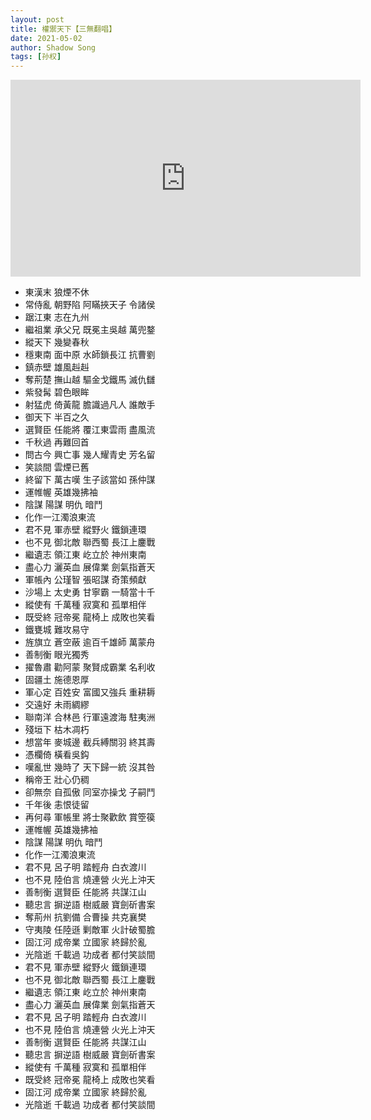```yaml
---
layout: post
title: 權禦天下【三無翻唱】
date: 2021-05-02
author: Shadow Song
tags: [孙权]
---
```


<iframe width="560" height="315" src="https://www.youtube.com/embed/mBrKMDI-qOQ" title="YouTube video player" frameborder="0" allow="accelerometer; autoplay; clipboard-write; encrypted-media; gyroscope; picture-in-picture" allowfullscreen></iframe>

* 東漢末 狼煙不休
* 常侍亂 朝野陷 阿瞞挾天子 令諸侯
* 踞江東 志在九州
* 繼祖業 承父兄 既冕主吳越 萬兜鍪
* 縱天下 幾變春秋 
* 穩東南 面中原 水師鎖長江 抗曹劉 
* 鎮赤壁 雄風赳赳
* 奪荊楚 撫山越 驅金戈鐵馬 滅仇讎
* 紫發髯 碧色眼眸
* 射猛虎 倚黃龍 膽識過凡人 誰敵手
* 御天下 半百之久
* 選賢臣 任能將 覆江東雲雨 盡風流
* 千秋過 再難回首
* 問古今 興亡事 幾人耀青史 芳名留
* 笑談間 雲煙已舊
* 終留下 萬古嘆 生子該當如 孫仲謀
* 運帷幄 英雄幾拂袖
* 陰謀 陽謀 明仇 暗鬥
* 化作一江濁浪東流
* 君不見 軍赤壁 縱野火 鐵鎖連環
* 也不見 御北敵 聯西蜀 長江上鏖戰
* 繼遺志 領江東 屹立於 神州東南
* 盡心力 灑英血 展偉業 劍氣指蒼天
* 軍帳內 公瑾智 張昭謀 奇策頻獻
* 沙場上 太史勇 甘寧霸 一騎當十千
* 縱使有 千萬種 寂寞和 孤單相伴
* 既受終 冠帝冕 龍椅上 成敗也笑看
* 鐵甕城 難攻易守
* 旌旗立 蒼空蔽 逾百千雄師 萬蒙舟
* 善制衡 眼光獨秀
* 擢魯肅 勸阿蒙 聚賢成霸業 名利收
* 固疆土 施德恩厚
* 軍心定 百姓安 富國又強兵 重耕耨
* 交遠好 未雨綢繆
* 聯南洋 合林邑 行軍遠渡海 駐夷洲
* 殘垣下 枯木凋朽
* 想當年 麥城邊 截兵縛關羽 終其壽
* 憑欄倚 橫看吳鈎
* 嘆亂世 幾時了 天下歸一統 沒其咎
* 稱帝王 壯心仍稠
* 卻無奈 自孤傲 同室亦操戈 子嗣鬥
* 千年後 恚恨徒留
* 再何尋 軍帳里 將士聚歡飲 賞箜篌
* 運帷幄 英雄幾拂袖
* 陰謀 陽謀 明仇 暗鬥
* 化作一江濁浪東流
* 君不見 呂子明 踏輕舟 白衣渡川
* 也不見 陸伯言 燒連營 火光上沖天
* 善制衡 選賢臣 任能將 共謀江山
* 聽忠言 摒逆語 樹威嚴 寶劍斫書案
* 奪荊州 抗劉備 合曹操 共克襄樊
* 守夷陵 任陸遜 剿敵軍 火計破蜀膽
* 固江河 成帝業 立國家 終歸於亂
* 光陰逝 千載過 功成者 都付笑談間
* 君不見 軍赤壁 縱野火 鐵鎖連環
* 也不見 御北敵 聯西蜀 長江上鏖戰
* 繼遺志 領江東 屹立於 神州東南
* 盡心力 灑英血 展偉業 劍氣指蒼天
* 君不見 呂子明 踏輕舟 白衣渡川
* 也不見 陸伯言 燒連營 火光上沖天
* 善制衡 選賢臣 任能將 共謀江山
* 聽忠言 摒逆語 樹威嚴 寶劍斫書案
* 縱使有 千萬種 寂寞和 孤單相伴
* 既受終 冠帝冕 龍椅上 成敗也笑看
* 固江河 成帝業 立國家 終歸於亂
* 光陰逝 千載過 功成者 都付笑談間